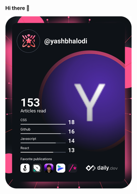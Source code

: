 ### Hi there 👋

<!--
**YashBhalodi/YashBhalodi** is a ✨ _special_ ✨ repository because its `README.md` (this file) appears on your GitHub profile.

Here are some ideas to get you started:

- 🔭 I’m currently working on ...
- 🌱 I’m currently learning ...
- 👯 I’m looking to collaborate on ...
- 🤔 I’m looking for help with ...
- 💬 Ask me about ...
- 📫 How to reach me: ...
- 😄 Pronouns: ...
- ⚡ Fun fact: ...
-->

<a href="https://app.daily.dev/yashbhalodi"><img src="https://github.com/YashBhalodi/YashBhalodi/blob/main/devcard.svg" width="400" alt="Yash Bhalodi's Dev Card"/></a>
